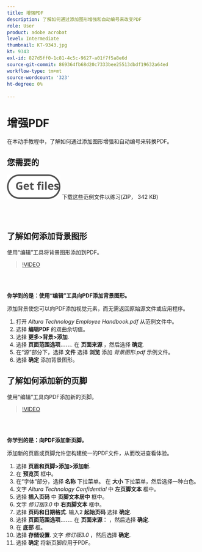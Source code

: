 ```yaml
---
title: 增强PDF
description: 了解如何通过添加图形增强和自动编号来改变PDF
role: User
product: adobe acrobat
level: Intermediate
thumbnail: KT-9343.jpg
kt: 9343
exl-id: 827d5ff0-1c81-4c5c-9627-a01f7f5a8e6d
source-git-commit: 869364fb68d20c7333bee25513dbdf19632a64ed
workflow-type: tm+mt
source-wordcount: '323'
ht-degree: 0%

---
```


# 增强PDF

在本动手教程中，了解如何通过添加图形增强和自动编号来转换PDF。

## 您需要的

[![获取文件](../assets/Getfiles.svg)](../assets/Enhance.zip)
下载这些范例文件以练习(ZIP， 342 KB)

<br> 

## 了解如何添加背景图形

使用“编辑”工具将背景图形添加到PDF。

>[!VIDEO](https://video.tv.adobe.com/v/338746?hidetitle=true)

<br> 

**你学到的是：使用“编辑”工具向PDF添加背景图形。**

添加背景使您可以向PDF添加视觉元素，而无需返回原始源文件或应用程序。

1. 打开 *Altura Technology Employee Handbook.pdf* 从范例文件中。
1. 选择 **编辑PDF** 的双曲余切值。
1. 选择 **更多>背景>添加**.
1. 选择 **页面范围选项……**.
在 **页面来源** ，然后选择 **确定**.
1. 在“源”部分下，选择 **文件** 选择 **浏览** 添加 *背景图形.pdf* 示例文件。
1. 选择 **确定** 添加背景图形。

## 了解如何添加新的页脚

使用“编辑”工具向PDF添加新的页脚。

>[!VIDEO](https://video.tv.adobe.com/v/338745?hidetitle=true)

<br> 

**你学到的是：向PDF添加新页脚。**

添加新的页眉或页脚允许您构建统一的PDF文件，从而改进查看体验。

1. 选择 **页眉和页脚>添加>添加新**.
1. 在 **预览页** 框中。
1. 在“字体”部分，选择 **名称** 下拉菜单。
在 **大小** 下拉菜单，然后选择一种白色。
1. 文字 *Altura Technology Confidential* 中 **左页脚文本** 框中。
1. 选择 **插入页码** 中 **页脚文本居中** 框中。
1. 文字 *修订版3.0* 中 **右页脚文本** 框中。
1. 选择 **页码和日期格式**.
输入2 **起始页码** 选择 **确定**.
1. 选择 **页面范围选项……**.
在 **页面来源：** ，然后选择 **确定**.
1. 在 **底部** 框。
1. 选择 **存储设置**.
文字 *修订版3.0* ，然后选择 **确定**.
1. 选择 **确定** 将新页脚应用于PDF。
